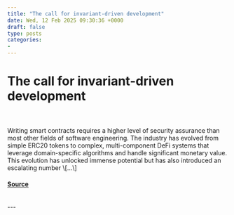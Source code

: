 ```yaml
---
title: "The call for invariant-driven development"
date: Wed, 12 Feb 2025 09:30:36 +0000
draft: false
type: posts
categories: 
- 
---
```

# The call for invariant-driven development

<br/>

<br/>
Writing smart contracts requires a higher level of security assurance than most other fields of software engineering. The industry has evolved from simple ERC20 tokens to complex, multi-component DeFi systems that leverage domain-specific algorithms and handle significant monetary value. This evolution has unlocked immense potential but has also introduced an escalating number \[…\]

#### [Source](https://blog.trailofbits.com/2025/02/12/the-call-for-invariant-driven-development/)

<br/>
---
